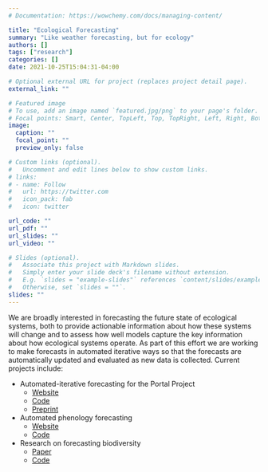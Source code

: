 ```yaml
---
# Documentation: https://wowchemy.com/docs/managing-content/

title: "Ecological Forecasting"
summary: "Like weather forecasting, but for ecology"
authors: []
tags: ["research"]
categories: []
date: 2021-10-25T15:04:31-04:00

# Optional external URL for project (replaces project detail page).
external_link: ""

# Featured image
# To use, add an image named `featured.jpg/png` to your page's folder.
# Focal points: Smart, Center, TopLeft, Top, TopRight, Left, Right, BottomLeft, Bottom, BottomRight.
image:
  caption: ""
  focal_point: ""
  preview_only: false

# Custom links (optional).
#   Uncomment and edit lines below to show custom links.
# links:
# - name: Follow
#   url: https://twitter.com
#   icon_pack: fab
#   icon: twitter

url_code: ""
url_pdf: ""
url_slides: ""
url_video: ""

# Slides (optional).
#   Associate this project with Markdown slides.
#   Simply enter your slide deck's filename without extension.
#   E.g. `slides = "example-slides"` references `content/slides/example-slides.md`.
#   Otherwise, set `slides = ""`.
slides: ""
---
```


We are broadly interested in forecasting the future state of ecological systems, both to provide actionable information about how these systems will change and to assess how well models capture the key information about how ecological systems operate. As part of this effort we are working to make forecasts in automated iterative ways so that the forecasts are automatically updated and evaluated as new data is collected. Current projects include:

* Automated-iterative forecasting for the Portal Project
    * [Website](https://portal.naturecast.org/)
    * [Code](https://github.com/weecology/portalPredictions)
    * [Preprint](https://doi.org/10.1101/268623)
* Automated phenology forecasting
    * [Website](http://phenology.naturecast.org/)
    * [Code](https://github.com/sdtaylor/phenology_forecasts)
* Research on forecasting biodiversity
    * [Paper](https://doi.org/10.7717/peerj.4278)
    * [Code](https://doi.org/10.7717/peerj.4278)
